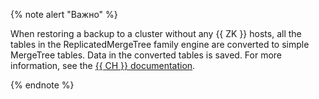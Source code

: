 {% note alert "Важно" %}

When restoring a backup to a cluster without any {{ ZK }} hosts, all the tables in the ReplicatedMergeTree family engine are converted to simple MergeTree tables. Data in the converted tables is saved. For more information, see the [{{ CH }} documentation](https://clickhouse.tech/docs/en/engines/table-engines/mergetree-family/replication/).

{% endnote %}

